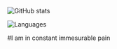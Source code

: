![GitHub stats](https://github-readme-stats.vercel.app/api?username=poggur&show_icons=true&theme=dracula)

![Languages](https://github-readme-stats.vercel.app/api/top-langs/?username=poggur&theme=dracula)

#I am in constant immesurable pain
